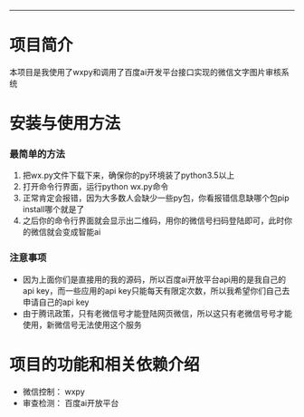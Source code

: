 
---

# 项目简介
本项目是我使用了wxpy和调用了百度ai开发平台接口实现的微信文字图片审核系统





# 安装与使用方法

### 最简单的方法

1. 把wx.py文件下载下来，确保你的py环境装了python3.5以上
2. 打开命令行界面，运行python wx.py命令
3. 正常肯定会报错，因为大多数人会缺少一些py包，你看报错信息缺哪个包pip install哪个就是了
4. 之后你的命令行界面就会显示出二维码，用你的微信号扫码登陆即可，此时你的微信就会变成智能ai

### 注意事项

- 因为上面你们是直接用的我的源码，所以百度ai开放平台api用的是我自己的api key，而一些应用的api key只能每天有限定次数，所以我希望你们自己去申请自己的api key
- 由于腾讯政策，只有老微信号才能登陆网页微信，所以这只有老微信号号才能使用，新微信号无法使用这个服务


# 项目的功能和相关依赖介绍
- 微信控制： wxpy
- 审查检测： 百度ai开放平台
